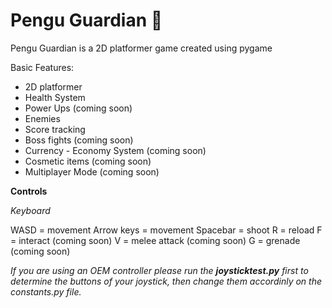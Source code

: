 # Pengu Guardian 🐧
Pengu Guardian is a 2D platformer game created using pygame

Basic Features:
* 2D platformer
* Health System
* Power Ups (coming soon)
* Enemies
* Score tracking
* Boss fights (coming soon)
* Currency - Economy System (coming soon)
* Cosmetic items (coming soon)
* Multiplayer Mode (coming soon)

**Controls**

*Keyboard*

WASD = movement
Arrow keys = movement
Spacebar = shoot
R = reload
F = interact (coming soon)
V = melee attack (coming soon)
G = grenade (coming soon)

_If you are using an OEM controller please run the **joysticktest.py** first to determine the buttons of your joystick, then change them accordinly on the constants.py file._
